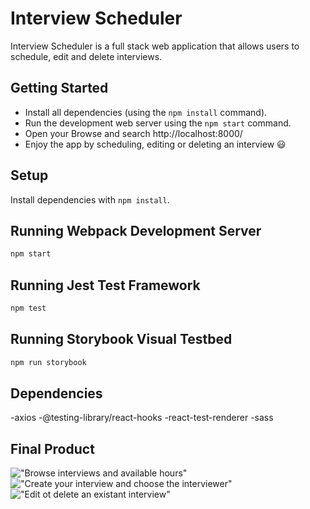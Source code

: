# Interview Scheduler

Interview Scheduler is a full stack web application that allows users to schedule, edit and delete interviews.

## Getting Started

- Install all dependencies (using the `npm install` command).
- Run the development web server using the `npm start` command.
- Open your Browse and search http://localhost:8000/
- Enjoy the app by scheduling, editing or deleting an interview 😃

## Setup

Install dependencies with `npm install`.

## Running Webpack Development Server

```sh
npm start
```

## Running Jest Test Framework

```sh
npm test
```

## Running Storybook Visual Testbed

```sh
npm run storybook
```

## Dependencies

-axios
-@testing-library/react-hooks
-react-test-renderer
-sass

## Final Product

!["Browse interviews and available hours"]()
!["Create your interview and choose the interviewer"]()
!["Edit ot delete an existant interview"]()
